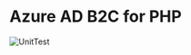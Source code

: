 # Azure AD B2C for PHP

![UnitTest](https://github.com/76itti/azure-ad-b2c-php/workflows/UnitTest/badge.svg)
